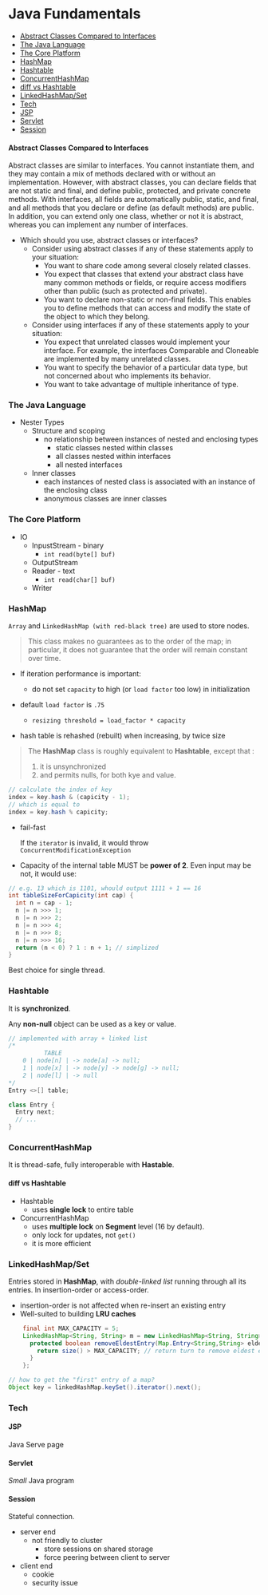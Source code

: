 
# Java Fundamentals

<!-- MarkdownTOC autolink="true" -->

- [Abstract Classes Compared to Interfaces](#abstract-classes-compared-to-interfaces)
- [The Java Language](#the-java-language)
- [The Core Platform](#the-core-platform)
- [HashMap](#hashmap)
- [Hashtable](#hashtable)
- [ConcurrentHashMap](#concurrenthashmap)
- [diff vs Hashtable](#diff-vs-hashtable)
- [LinkedHashMap/Set](#linkedhashmapset)
- [Tech](#tech)
- [JSP](#jsp)
- [Servlet](#servlet)
- [Session](#session)

<!-- /MarkdownTOC -->


#### Abstract Classes Compared to Interfaces
Abstract classes are similar to interfaces. You cannot instantiate them, and they may contain a mix of methods declared with or without an implementation. However, with abstract classes, you can declare fields that are not static and final, and define public, protected, and private concrete methods. With interfaces, all fields are automatically public, static, and final, and all methods that you declare or define (as default methods) are public. In addition, you can extend only one class, whether or not it is abstract, whereas you can implement any number of interfaces.
* Which should you use, abstract classes or interfaces?
  * Consider using abstract classes if any of these statements apply to your situation:
    * You want to share code among several closely related classes.
    * You expect that classes that extend your abstract class have many common methods or fields, or require access modifiers other than public (such as protected and private).
    * You want to declare non-static or non-final fields. This enables you to define methods that can access and modify the state of the object to which they belong.
  * Consider using interfaces if any of these statements apply to your situation:
    * You expect that unrelated classes would implement your interface. For example, the interfaces Comparable and Cloneable are implemented by many unrelated classes.
    * You want to specify the behavior of a particular data type, but not concerned about who implements its behavior.
    * You want to take advantage of multiple inheritance of type.

### The Java Language

* Nester Types
  * Structure and scoping 
    * no relationship between instances of nested and enclosing types
      * static classes nested within classes
      * all classes nested within interfaces
      * all nested interfaces
  * Inner classes
    * each instances of nested class is associated with an instance of the enclosing class
    * anonymous classes are inner classes


### The Core Platform

* IO
  * InpustStream - binary
    - `int read(byte[] buf)`
  * OutputStream
  * Reader - text
    - `int read(char[] buf)`
  * Writer 


### HashMap

`Array` and `LinkedHashMap (with red-black tree)` are used to store nodes.

> This class makes no guarantees as to the order of the map; in particular, 
> it does not guarantee that the order will remain constant over time.

* If iteration performance is important:
  * do not set `capacity` to high (or `load factor` too low) in initialization

* default `load factor` is `.75`
  * `resizing threshold = load_factor * capacity`
* hash table is rehashed (rebuilt) when increasing, by twice size


> The **HashMap** class is roughly equivalent to **Hashtable**, except that :
> 1. it is unsynchronized 
> 2. and permits nulls, for both kye and value.  

```Java
// calculate the index of key
index = key.hash & (capicity - 1);
// which is equal to
index = key.hash % capicity;
```

* fail-fast

  If the `iterator` is invalid, it would throw `ConcurrentModificationException`

* Capacity of the internal table MUST be **power of 2**. Even input may be not, it would use:

```Java
// e.g. 13 which is 1101, whould output 1111 + 1 == 16
int tableSizeForCapicity(int cap) {
  int n = cap - 1;
  n |= n >>> 1;
  n |= n >>> 2;
  n |= n >>> 4;
  n |= n >>> 8;
  n |= n >>> 16;
  return (n < 0) ? 1 : n + 1; // simplized
}
```

Best choice for single thread.

### Hashtable

It is **synchronized**.

Any **non-null** object can be used as a key or value.

```Java
// implemented with array + linked list
/*
          TABLE 
    0 | node[n] | -> node[a] -> null;
    1 | node[x] | -> node[y] -> node[g] -> null;
    2 | node[l] | -> null
*/
Entry <>[] table;

class Entry {
  Entry next;
  // ...
}
```

### ConcurrentHashMap

It is thread-safe, fully interoperable with **Hastable**.

#### diff vs Hashtable
* Hashtable 
  * uses **single lock** to entire table
* ConcurrentHashMap 
  * uses **multiple lock** on **Segment** level (16 by default).
  * only lock for updates, not `get()`
  * it is more efficient

### LinkedHashMap/Set

Entries stored in **HashMap**, with *double-linked list* running through all its entries. In insertion-order or access-order.

* insertion-order is not affected when re-insert an existing entry
* Well-suited to building **LRU caches**

```JAVA
    final int MAX_CAPACITY = 5;
    LinkedHashMap<String, String> m = new LinkedHashMap<String, String>(MAX_CAPACITY + 1, .75F, true) {
      protected boolean removeEldestEntry(Map.Entry<String,String> eldest)  {
        return size() > MAX_CAPACITY; // return turn to remove eldest entry automatically
      }
    };
```

```Java
// how to get the "first" entry of a map?
Object key = linkedHashMap.keySet().iterator().next();
```


### Tech

#### JSP
Java Serve page

#### Servlet
*Small* Java program

#### Session
Stateful connection. 

* server end
  * not friendly to cluster
    * store sessions on shared storage 
    * force peering between client to server
* client end
  * cookie
  * security issue




























